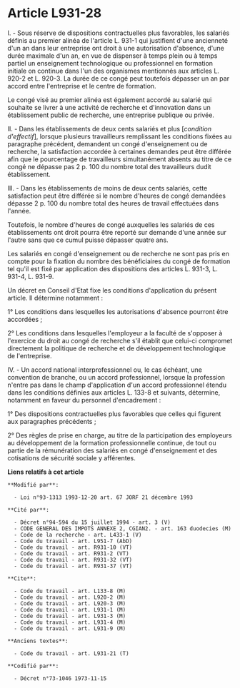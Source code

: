 # Article L931-28

I. - Sous réserve de dispositions contractuelles plus favorables, les salariés définis au premier alinéa de l'article L.
931-1 qui justifient d'une ancienneté d'un an dans leur entreprise ont droit à une autorisation d'absence, d'une durée
maximale d'un an, en vue de dispenser à temps plein ou à temps partiel un enseignement technologique ou professionnel en
formation initiale on continue dans l'un des organismes mentionnés aux articles L. 920-2 et L. 920-3. La durée de ce congé
peut toutefois dépasser un an par accord entre l'entreprise et le centre de formation.

Le congé visé au premier alinéa est également accordé au salarié qui souhaite se livrer à une activité de recherche et
d'innovation dans un établissement public de recherche, une entreprise publique ou privée.

II. - Dans les établissements de deux cents salariés et plus [*condition d'effectif*], lorsque plusieurs travailleurs
remplissant les conditions fixées au paragraphe précédent, demandent un congé d'enseignement ou de recherche, la satisfaction
accordée à certaines demandes peut être différée afin que le pourcentage de travailleurs simultanément absents au titre de ce
congé ne dépasse pas 2 p. 100 du nombre total des travailleurs dudit établissement.

III. - Dans les établissements de moins de deux cents salariés, cette satisfaction peut être différée si le nombre d'heures
de congé demandées dépasse 2 p. 100 du nombre total des heures de travail effectuées dans l'année.

Toutefois, le nombre d'heures de congé auxquelles les salariés de ces établissements ont droit pourra être reporté sur
demande d'une année sur l'autre sans que ce cumul puisse dépasser quatre ans.

Les salariés en congé d'enseignement ou de recherche ne sont pas pris en compte pour la fixation du nombre des bénéficiaires
du congé de formation tel qu'il est fixé par application des dispositions des articles L. 931-3, L. 931-4, L.  931-9.

Un décret en Conseil d'Etat fixe les conditions d'application du présent article. Il détermine notamment :

1° Les conditions dans lesquelles les autorisations d'absence pourront être accordées ;

2° Les conditions dans lesquelles l'employeur a la faculté de s'opposer à l'exercice du droit au congé de recherche s'il
établit que celui-ci compromet directement la politique de recherche et de développement technologique de l'entreprise.

IV. - Un accord national interprofessionnel ou, le cas échéant, une convention de branche, ou un accord professionnel,
lorsque la profession n'entre pas dans le champ d'application d'un accord professionnel étendu dans les conditions définies
aux articles L. 133-8 et suivants, détermine, notamment en faveur du personnel d'encadrement :

1° Des dispositions contractuelles plus favorables que celles qui figurent aux paragraphes précédents ;

2° Des règles de prise en charge, au titre de la participation des employeurs au développement de la formation
professionnelle continue, de tout ou partie de la rémunération des salariés en congé d'enseignement et des cotisations de
sécurité sociale y afférentes.

**Liens relatifs à cet article**

	**Modifié par**:

	  - Loi n°93-1313 1993-12-20 art. 67 JORF 21 décembre 1993

	**Cité par**:

	  - Décret n°94-594 du 15 juillet 1994 - art. 3 (V)
	  - CODE GENERAL DES IMPOTS ANNEXE 2, CGIAN2. - art. 163 duodecies (M)
	  - Code de la recherche - art. L433-1 (V)
	  - Code du travail - art. L951-7 (AbD)
	  - Code du travail - art. R931-10 (VT)
	  - Code du travail - art. R931-2 (VT)
	  - Code du travail - art. R931-32 (VT)
	  - Code du travail - art. R931-37 (VT)

	**Cite**:

	  - Code du travail - art. L133-8 (M)
	  - Code du travail - art. L920-2 (M)
	  - Code du travail - art. L920-3 (M)
	  - Code du travail - art. L931-1 (M)
	  - Code du travail - art. L931-3 (M)
	  - Code du travail - art. L931-4 (M)
	  - Code du travail - art. L931-9 (M)

	**Anciens textes**:

	  - Code du travail - art. L931-21 (T)

	**Codifié par**:

	  - Décret n°73-1046 1973-11-15
